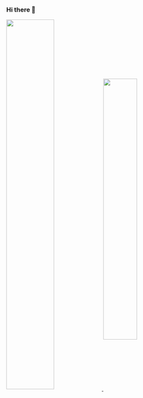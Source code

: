 ### Hi there 👋

<a href="https://github.com/Darkborderman">
  <img 
    align="center"
    width="50%"
    src="https://github-readme-stats.vercel.app/api?username=darkborderman&include_all_commits=true"
  />
</a>
<a href="https://github.com/Darkborderman">
  <img
    align="center"
    width="42%"
    src="https://github-readme-stats.vercel.app/api/top-langs/?username=darkborderman&exclude_repo=schoolWorks&layout=compact"
  />
</a>

<!--
Here are some ideas to get you started:

- 🔭 I’m currently working on ...
- 🌱 I’m currently learning ...
- 👯 I’m looking to collaborate on ...
- 🤔 I’m looking for help with ...
- 💬 Ask me about ...
- 📫 How to reach me: ...
- 😄 Pronouns: ...
- ⚡ Fun fact: ...
-->
